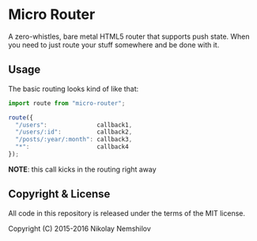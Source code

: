# Micro Router

A zero-whistles, bare metal HTML5 router that supports push state. When you need
to just route your stuff somewhere and be done with it.

## Usage

The basic routing looks kind of like that:

```js
import route from "micro-router";

route({
  "/users":              callback1,
  "/users/:id":          callback2,
  "/posts/:year/:month": callback3,
  "*":                   callback4
});
```

__NOTE__: this call kicks in the routing right away

## Copyright & License

All code in this repository is released under the terms of the MIT license.

Copyright (C) 2015-2016 Nikolay Nemshilov
